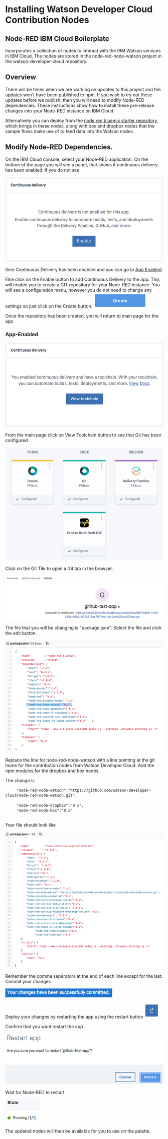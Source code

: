 # Installing Watson Developer Cloud Contribution Nodes 

## Node-RED IBM Cloud Boilerplate
Incorporates a collection of nodes to interact with the IBM Watson services in IBM Cloud. The nodes are stored in the node-red-node-watson project in the watson-developer-cloud repository.

## Overview
There will be times when we are working on updates to this project and the updates won't have been published to npm. If you wish to try out these updates before we publish, then you will need to modify Node-RED dependencies. These instructions show how to install these pre-release changes into your Node-RED instance on IBM Cloud. 

Alternatively you can deploy from the [node red bluemix starter repository](https://github.com/watson-developer-cloud/node-red-bluemix-starter), which brings in these nodes, along with box and dropbox nodes that the sample flows make use of to feed data into the Watson nodes. 

## Modify Node-RED Dependencies.
On the IBM Cloud console, select your Node-RED application. On the bottom of the page you will see a panel, that shows if continuous delivery has been enabled. If you do not see

![Enable Option](images/WCN-not-enabled.jpg)

then Continuous Delivery has been enabled and you can go to [App Enabled](#app-enabled) 

Else click on the Enable button to add Continuous Delivery to the app. This will enable you to create a GIT repository for your Node-RED instance. You will see a configuration menu, however you do not need to change any settings so just click on the Create button. ![Create button](images/WCN-CDT-create.jpg) 

Once the repository has been created, you will return to main page for the app

### App-Enabled
![Enabled Option](images/WCN-enabled.jpg)

From the main page click on View Toolchain button to see that Git has been configured

![CDT created](images/WCN-CDT-created.jpg)

Click on the Git Tile to open a Git tab in the browser. 

![Created for Toolchain](images/WCN-CFT.jpg)

The file that you will be changing is "package.json". Select the file and click the edit button. 

![Package json file before changes](images/WCN-orig-pkg.jpg)

Replace the line for node-red-node-watson with a line pointing at the git home for 
the contribution nodes from Watson Developer Cloud. Add the npm modules for the dropbox and box nodes. 

The change is 

```
	 "node-red-node-watson":"https://github.com/watson-developer-cloud/node-red-node-watson.git",
          
	 "node-red-node-dropbox":"0.x",
	 "node-red-node-box":"0.x"	 
	 
```
Your file should look like 

![Package json file after changes](images/WCN-edited-pkg.jpg)

Remember the comma separators at the end of each line except for the last. Commit your changes

![Committed changes](images/WCN-commited-pkg.jpg)

Deploy your changes by restarting the app using the restart button ![Deploy changes](images/WCN-restart.jpg)

Confirm that you want restart the app

![Confirm restart](images/WCN-restart-conf.jpg)

Wait for Node-RED to restart

![Node RED application running](images/WCN-restarted.jpg)

The updated nodes will then be available for you to use on the palette.



